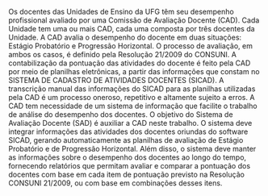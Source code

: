 Os docentes das Unidades de Ensino da UFG têm seu desempenho profissional avaliado
por uma Comissão de Avaliação Docente (CAD). Cada Unidade tem uma ou mais CAD,
cada uma composta por três docentes da Unidade.
A CAD avalia o desempenho do docente em duas situações: Estágio Probatório e
Progressão Horizontal. O processo de avaliação, em ambos os casos, é definido pela
Resolução 21/2009 do CONSUNI.
A contabilização da pontuação das atividades do docente é feito pela CAD por meio de
planilhas eletrônicas, a partir das informações que constam no SISTEMA DE CADASTRO
DE ATIVIDADES DOCENTES (SICAD).
A transcrição manual das informações do SICAD para as planilhas utilizadas pela CAD é
um processo oneroso, repetitivo e altamente sujeito a erros. A CAD tem necessidade de
um sistema de informação que facilite o trabalho de análise do desempenho dos docentes.
O objetivo do Sistema de Avaliação Docente (SAD) é auxiliar a CAD neste trabalho.
O sistema deve integrar informações das atividades dos docentes oriundas do software
SICAD, gerando automaticamente as planilhas de avaliação de Estágio Probatório e de
Progressão Horizontal.
Além disso, o sistema deve manter as informações sobre o desempenho dos docentes ao
longo do tempo, fornecendo relatórios que permitam avaliar e comparar a pontuação dos
docentes com base em cada item de pontuação previsto na Resolução CONSUNI 21/2009,
ou com base em combinações desses itens.